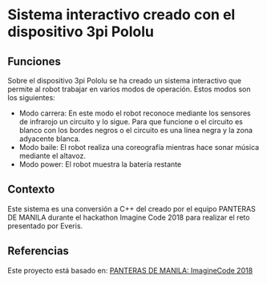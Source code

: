 # Sistema interactivo creado con el dispositivo 3pi Pololu
## Funciones
Sobre el dispositivo 3pi Pololu se ha creado un sistema interactivo que permite al robot trabajar en varios modos de operación.
Estos modos son los siguientes:
- Modo carrera: En este modo el robot reconoce mediante los sensores de infrarojo un circuito y lo sigue. Para que funcione o el circuito es blanco con los bordes negros o el circuito es una linea negra y la zona adyacente blanca.
- Modo baile: El robot realiza una coreografía mientras hace sonar música mediante el altavoz.
- Modo power: El robot muestra la batería restante

## Contexto
Este sistema es una conversión a C++ del creado por el equipo PANTERAS DE MANILA durante el hackathon Imagine Code 2018 para realizar el reto presentado por Everis.

## Referencias
Este proyecto está basado en: [PANTERAS DE MANILA: ImagineCode 2018](https://github.com/jorge97fernandez/ImagineCode2018)